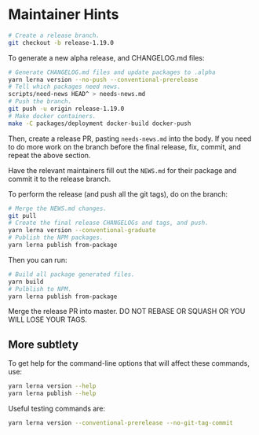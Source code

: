 # Maintainer Hints

```sh
# Create a release branch.
git checkout -b release-1.19.0
```

To generate a new alpha release, and CHANGELOG.md files:

```sh
# Generate CHANGELOG.md files and update packages to .alpha
yarn lerna version --no-push --conventional-prerelease
# Tell which packages need news.
scripts/need-news HEAD^ > needs-news.md
# Push the branch.
git push -u origin release-1.19.0
# Make docker containers.
make -C packages/deployment docker-build docker-push
```

Then, create a release PR, pasting `needs-news.md` into the body.  If you need to do more work on the branch before the final release, fix, commit, and repeat the above section.

Have the relevant maintainers fill out the `NEWS.md` for their package and
commit it to the release branch.

To perform the release (and push all the git tags), do on the branch:

```sh
# Merge the NEWS.md changes.
git pull
# Create the final release CHANGELOGs and tags, and push.
yarn lerna version --conventional-graduate
# Publish the NPM packages.
yarn lerna publish from-package
```

Then you can run:

```sh
# Build all package generated files.
yarn build
# Pulblish to NPM.
yarn lerna publish from-package
```

Merge the release PR into master.  DO NOT REBASE OR SQUASH OR YOU WILL LOSE YOUR TAGS.

## More subtlety

To get help for the command-line options that will affect these commands, use:

```sh
yarn lerna version --help
yarn lerna publish --help
```

Useful testing commands are:

```sh
yarn lerna version --conventional-prerelease --no-git-tag-commit
```
